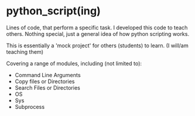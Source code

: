 # python_script(ing)
Lines of code, that perform a specific task. I developed this code to teach others. Nothing special, just a general idea of how python scripting works.

This is essentially a 'mock project' for others (students) to learn. (I will/am teaching them)

Covering a range of modules, including (not limited to):
- Command Line Arguments
- Copy files or Directories
- Search Files or Directories
- OS
- Sys
- Subprocess